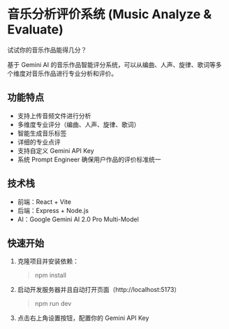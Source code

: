 # 音乐分析评价系统 (Music Analyze & Evaluate)

试试你的音乐作品能得几分？

基于 Gemini AI 的音乐作品智能评分系统，可以从编曲、人声、旋律、歌词等多个维度对音乐作品进行专业分析和评价。

## 功能特点

- 支持上传音频文件进行分析
- 多维度专业评分（编曲、人声、旋律、歌词）
- 智能生成音乐标签
- 详细的专业点评
- 支持自定义 Gemini API Key
- 系统 Prompt Engineer 确保用户作品的评价标准统一

## 技术栈

- 前端：React + Vite
- 后端：Express + Node.js
- AI：Google Gemini AI 2.0 Pro Multi-Model

## 快速开始

1. 克隆项目并安装依赖：

   > npm install

2. 启动开发服务器并且自动打开页面（http://localhost:5173）

   > npm run dev

3. 点击右上角设置按钮，配置你的 Gemini API Key
